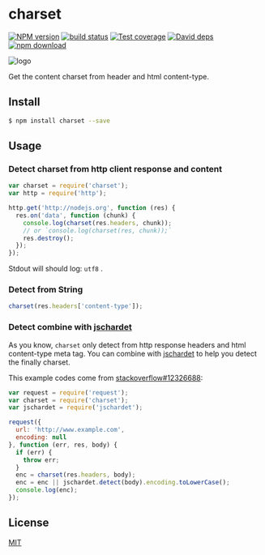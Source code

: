 charset
=======

[![NPM version][npm-image]][npm-url]
[![build status][travis-image]][travis-url]
[![Test coverage][codecov-image]][codecov-url]
[![David deps][david-image]][david-url]
[![npm download][download-image]][download-url]

[npm-image]: https://img.shields.io/npm/v/charset.svg?style=flat-square
[npm-url]: https://npmjs.org/package/charset
[travis-image]: https://img.shields.io/travis/node-modules/charset.svg?style=flat-square
[travis-url]: https://travis-ci.org/node-modules/charset
[codecov-image]: https://codecov.io/gh/node-modules/charset/branch/master/graph/badge.svg
[codecov-url]: https://codecov.io/gh/node-modules/charset
[david-image]: https://img.shields.io/david/node-modules/charset.svg?style=flat-square
[david-url]: https://david-dm.org/node-modules/charset
[download-image]: https://img.shields.io/npm/dm/charset.svg?style=flat-square
[download-url]: https://npmjs.org/package/charset

![logo](https://raw.github.com/node-modules/charset/master/logo.png)

Get the content charset from header and html content-type.

## Install

```bash
$ npm install charset --save
```

## Usage

### Detect charset from http client response and content

```js
var charset = require('charset');
var http = require('http');

http.get('http://nodejs.org', function (res) {
  res.on('data', function (chunk) {
    console.log(charset(res.headers, chunk));
    // or `console.log(charset(res, chunk));`
    res.destroy();
  });
});
```

Stdout will should log: `utf8` .

### Detect from String

```js
charset(res.headers['content-type']);
```

### Detect combine with [jschardet]

As you know, `charset` only detect from http response headers and html content-type meta tag.
You can combine with [jschardet] to help you detect the finally charset.

This example codes come from [stackoverflow#12326688](http://stackoverflow.com/a/18712021/2496088):

```js
var request = require('request');
var charset = require('charset');
var jschardet = require('jschardet');

request({
  url: 'http://www.example.com',
  encoding: null
}, function (err, res, body) {
  if (err) {
    throw err;
  }
  enc = charset(res.headers, body);
  enc = enc || jschardet.detect(body).encoding.toLowerCase();
  console.log(enc);
});
```

## License

[MIT](LICENSE.txt)

[jschardet]: https://github.com/aadsm/jschardet
